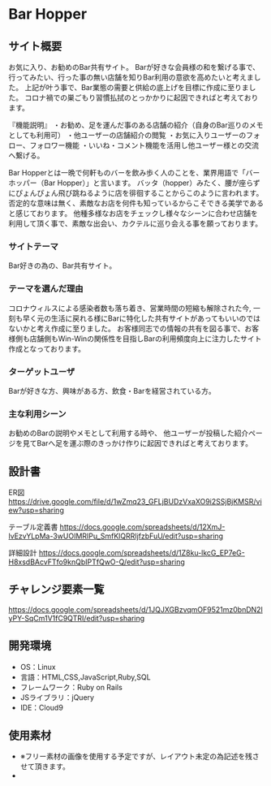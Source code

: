 # Bar Hopper

## サイト概要
お気に入り、お勧めのBar共有サイト。
Barが好きな会員様の和を繋げる事で、行ってみたい、行った事の無い店舗を知りBar利用の意欲を高めたいと考えました。
上記が叶う事で、Bar業態の需要と供給の底上げを目標に作成に至りました。
コロナ禍での巣ごもり習慣払拭のとっかかりに起因できればと考えております。

『機能説明』
・お勧め、足を運んだ事のある店舗の紹介（自身のBar巡りのメモとしても利用可）
・他ユーザーの店舗紹介の閲覧
・お気に入りユーザーのフォロー、フォロワー機能
・いいね・コメント機能を活用し他ユーザー様との交流へ繋げる。

Bar Hopperとは一晩で何軒ものバーを飲み歩く人のことを、業界用語で「バーホッパー（Bar Hopper）」と言います。
バッタ（hopper）みたく、腰が座らずにぴょんぴょん飛び跳ねるように店を徘徊することからこのように言われます。
否定的な意味は無く、素敵なお店を何件も知っているからこそできる美学であると感じております。
他種多様なお店をチェックし様々なシーンに合わせ店舗を利用して頂く事で、素敵な出会い、カクテルに巡り会える事を願っております。


### サイトテーマ
Bar好きの為の、Bar共有サイト。

### テーマを選んだ理由
コロナウィルスによる感染者数も落ち着き、営業時間の短縮も解除された今,
一刻も早く元の生活に戻れる様にBarに特化した共有サイトがあってもいいのではないかと考え作成に至りました。
お客様同志での情報の共有を図る事で、お客様側も店舗側もWin-Winの関係性を目指しBarの利用頻度向上に注力したサイト作成となっております。

### ターゲットユーザ
Barが好きな方、興味がある方、飲食・Barを経営されている方。

### 主な利用シーン
お勧めのBarの説明やメモとして利用する時や、
他ユーザーが投稿した紹介ページを見てBarへ足を運ぶ際のきっかけ作りに起因できればと考えております。

## 設計書
ER図
https://drive.google.com/file/d/1wZmq23_GFLjBUDzVxaXO9i2SSjBjKMSR/view?usp=sharing

テーブル定義書
https://docs.google.com/spreadsheets/d/12XmJ-lvEzvYLpMa-3wUOIMRIPu_SmfKlQRRIjfzbFuU/edit?usp=sharing

詳細設計
https://docs.google.com/spreadsheets/d/1Z8ku-lkcG_EP7eG-H8xsdBAcvFTfo9knQbIPTfQwO-Q/edit?usp=sharing

## チャレンジ要素一覧
https://docs.google.com/spreadsheets/d/1JQJXGBzvqmOF9521mz0bnDN2lyPY-SqCm1V1fC9QTRI/edit?usp=sharing

## 開発環境
- OS：Linux
- 言語：HTML,CSS,JavaScript,Ruby,SQL
- フレームワーク：Ruby on Rails
- JSライブラリ：jQuery
- IDE：Cloud9

## 使用素材
- ※フリー素材の画像を使用する予定ですが、レイアウト未定の為記述を残させて頂きます。
-